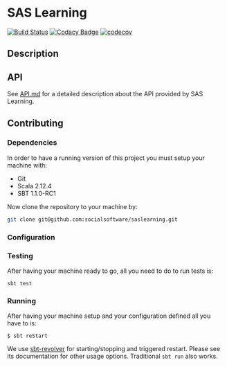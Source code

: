 # SAS Learning

[![Build Status](https://travis-ci.org/socialsoftware/saslearning.svg?branch=master)](https://travis-ci.org/socialsoftware/saslearning)
[![Codacy Badge](https://api.codacy.com/project/badge/Grade/fa77881953384641abdefe91c09c309c)](https://www.codacy.com/app/magicknot/saslearning?utm_source=github.com&utm_medium=referral&utm_content=socialsoftware/saslearning&utm_campaign=badger)
[![codecov](https://codecov.io/gh/socialsoftware/saslearning/branch/master/graph/badge.svg)](https://codecov.io/gh/socialsoftware/saslearning)



## Description

## API

See [API.md](API.md) for a detailed description about the API provided by SAS Learning.

## Contributing

### Dependencies

In order to have a running version of this project you must setup your machine with:

- Git
- Scala 2.12.4
- SBT 1.1.0-RC1

Now clone the repository to your machine by:

```bash
git clone git@github.com:socialsoftware/saslearning.git
```

### Configuration

### Testing

After having your machine ready to go, all you need to do to run tests is:

```
sbt test
```

### Running

After having your machine setup and your configuration defined all you have to is:

```
$ sbt reStart
``` 

We use [sbt-revolver](https://github.com/spray/sbt-revolver) for starting/stopping
and triggered restart. Please see its documentation for other usage options.
Traditional `sbt run` also works.

